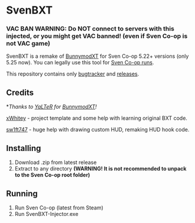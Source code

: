 # SvenBXT

### VAC BAN WARNING: Do NOT connect to servers with this injected, or you might get VAC banned! (even if Sven Co-op is not VAC game)

SvenBXT is a remake of [BunnymodXT](https://github.com/YaLTeR/BunnymodXT) for Sven Co-op 5.22+ versions (only 5.25 now).
You can legally use this tool for [Sven Co-op runs](https://www.speedrun.com/sven_coop).

This repository contains only [bugtracker](https://github.com/ScriptedSnark/SvenBXT/issues) and [releases](https://github.com/ScriptedSnark/SvenBXT/releases).

## Credits
**Thanks to [YaLTeR](https://github.com/YaLTeR) for [BunnymodXT](https://github.com/YaLTeR/BunnymodXT)!*

[xWhitey](https://github.com/xWhitey) - project template and some help with learning original BXT code.

[sw1ft747](https://github.com/sw1ft747) - huge help with drawing custom HUD, remaking HUD hook code.

## Installing

 1. Download .zip from latest release
 2. Extract to any directory **(WARNING! It is not recommended to unpack to the Sven Co-op root folder)**
 
## Running

 1. Run Sven Co-op (latest from Steam)
 2. Run SvenBXT-Injector.exe
